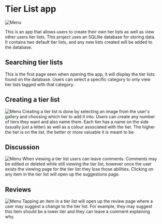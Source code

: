 # Tier List app
![Menu](https://i.imgur.com/XXzNtyS.jpg)

This is an app that allows users to create their own tier lists as well as view other users tier lists. This project uses an SQLlite database for storing data. It contains two default tier lists, and any new lists created will be added to the database. 

## Searching tier lists
This is the first page seen when opening the app, it will display the tier lists found on the database. Users can select a specific category to only view tier lists tagged with that category.

## Creating a tier list
![Menu](https://i.imgur.com/PsAAANN.jpg)
Creating a tier list is done by selecting an image from the user's gallery and choosing which tier to add it into. Users can create any number of tiers they want and also name them. Each tier has a name on the side (usually just a letter) as well as a colour associated with the tier. The higher the tier is on the list, the better or more valuable it is meant to be.

## Discussion
![Menu](https://i.imgur.com/7GI7aZs.jpg)
When viewing a tier list users can leave comments. Comments may be edited or deleted while still viewing the tier list, however once the user exists the viewing page for the tier list they lose those abilities. Clicking on any item in the tier list will open up the suggestions page.

## Reviews
![Menu](https://i.imgur.com/DJnX0mY.jpg)
Tapping an item in a tier list will open up the review page where a user may suggest a change to the tier list. For example, they may suggest this item should be a lower tier and they can leave a comment explaining why.